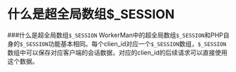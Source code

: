# 什么是超全局数组$_SESSION

###什么是超全局数组```$_SESSION```
WorkerMan中的超全局数组```$_SESSION```和PHP自身的```$_SESSION```功能基本相同。每个clien_id对应一个```$_SESSION```数组，```$_SESSION```数组中可以保存对应客户端的会话数据，对应的clien_id的后续请求可以直接使用这个数据。
